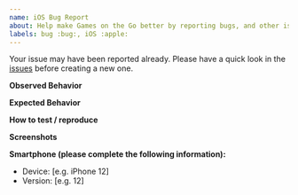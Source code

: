 ```yaml
---
name: iOS Bug Report
about: Help make Games on the Go better by reporting bugs, and other issues.
labels: bug :bug:, iOS :apple:
---
```


Your issue may have been reported already. Please have a quick look in the
[issues](https://github.com/hopeman15/games-on-the-go/issues) before creating a new
one.

**Observed Behavior**

<!-- Add a description of what you observed -->

**Expected Behavior**

<!-- Add a description of the expected behavior -->

**How to test / reproduce**

<!-- Put clear instructions on how to test. -->

**Screenshots**
<!-- If applicable, add screenshots to help explain your problem.  -->

**Smartphone (please complete the following information):**
- Device: [e.g. iPhone 12]
- Version: [e.g. 12]
